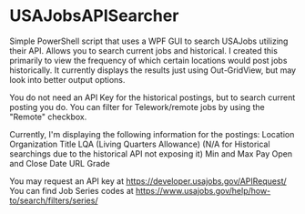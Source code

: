 # USAJobsAPISearcher
Simple PowerShell script that uses a WPF GUI to search USAJobs utilizing their API. Allows you to search current jobs and historical.
I created this primarily to view the frequency of which certain locations would post jobs historically.
It currently displays the results just using Out-GridView, but may look into better output options.

You do not need an API Key for the historical postings, but to search current posting you do.
You can filter for Telework/remote jobs by using the "Remote" checkbox.

Currently, I'm displaying the following information for the postings:
Location
Organization
Title
LQA (Living Quarters Allowance) (N/A for Historical searchings due to the historical API not exposing it)
Min and Max Pay
Open and Close Date
URL
Grade

You may request an API key at https://developer.usajobs.gov/APIRequest/
You can find Job Series codes at https://www.usajobs.gov/help/how-to/search/filters/series/
